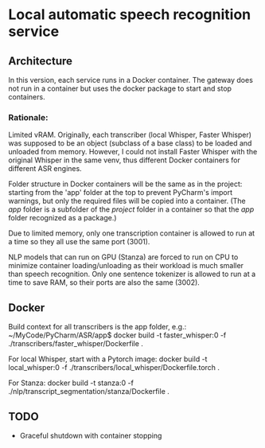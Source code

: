 # Local automatic speech recognition service

## Architecture
In this version, each service runs in a Docker container. The gateway does not run in a container but uses the docker package to start and stop containers.
### Rationale:
Limited vRAM. Originally, each transcriber (local Whisper, Faster Whisper) was supposed to be an object (subclass of a base class) to be loaded and unloaded from memory. However, I could not install Faster Whisper with the original Whisper in the same venv, thus different Docker containers for different ASR engines.

Folder structure in Docker containers will be the same as in the project: starting from the 'app' folder at the top to prevent PyCharm's import warnings, but only the required files will be copied into a container. (The _app_ folder is a subfolder of the _project_ folder in a  container so that the _app_ folder recognized as a package.)

Due to limited memory, only one transcription container is allowed to run at a time so they all use the same port (3001).

NLP models that can run on GPU (Stanza) are forced to run on CPU to minimize container loading/unloading as their workload is much smaller than speech recognition. Only one sentence tokenizer is allowed to run at a time to save RAM, so their ports are also the same (3002).

## Docker
Build context for all transcribers is the app folder, e.g.:
~/MyCode/PyCharm/ASR/app$ docker build -t faster_whisper:0 -f ./transcribers/faster_whisper/Dockerfile .

For local Whisper, start with a Pytorch image:
docker build -t local_whisper:0 -f ./transcribers/local_whisper/Dockerfile.torch .

For Stanza:
docker build -t stanza:0 -f ./nlp/transcript_segmentation/stanza/Dockerfile .


## TODO
- Graceful shutdown with container stopping
